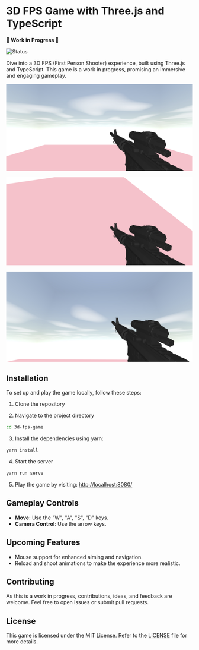# 3D FPS Game with Three.js and TypeScript
**🚧 Work in Progress 🚧**

![Status](https://img.shields.io/badge/status-work_in_progress-yellow)

Dive into a 3D FPS (First Person Shooter) experience, built using Three.js and TypeScript. This game is a work in progress, promising an immersive and engaging gameplay.

![Game Preview 1](screenshots/1.png)

![Game Preview 2](screenshots/2.png)

![Game Preview 3](screenshots/3.png)

## Installation

To set up and play the game locally, follow these steps:

1. Clone the repository

2. Navigate to the project directory
```bash
cd 3d-fps-game
```

3. Install the dependencies using yarn:
```bash
yarn install
```

4. Start the server
```bash
yarn run serve
```


5. Play the game by visiting:
[http://localhost:8080/](http://localhost:8080/)

## Gameplay Controls

- **Move**: Use the "W", "A", "S", "D" keys.
- **Camera Control**: Use the arrow keys.

## Upcoming Features

- Mouse support for enhanced aiming and navigation.
- Reload and shoot animations to make the experience more realistic.

## Contributing

As this is a work in progress, contributions, ideas, and feedback are welcome. Feel free to open issues or submit pull requests.

## License

This game is licensed under the MIT License. Refer to the [LICENSE](./LICENSE) file for more details.
